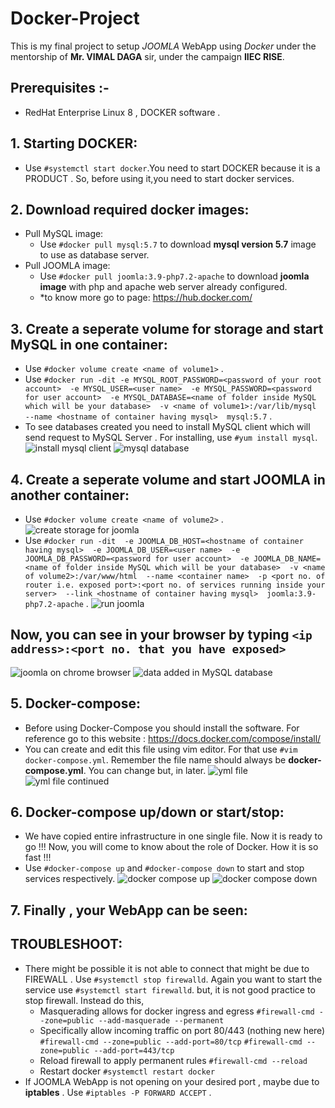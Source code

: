 # Docker-Project
This is my final project to setup *JOOMLA* WebApp using *Docker* under the mentorship of **Mr. VIMAL DAGA** sir, under the campaign **IIEC RISE**.

## Prerequisites :-
* RedHat Enterprise Linux 8 , DOCKER software  .

## 1. Starting DOCKER:
* Use `#systemctl start docker`.You need to start DOCKER because it is a PRODUCT . So, before using it,you need to start docker services.
## 2. Download required docker images:
* Pull MySQL image:
  * Use `#docker pull mysql:5.7` to download **mysql version 5.7** image to use as database server.
* Pull JOOMLA image:
  * Use `#docker pull joomla:3.9-php7.2-apache` to download **joomla image** with php and apache web server already configured.
  * *to know more go to page: https://hub.docker.com/ 
## 3. Create a seperate volume for storage and start MySQL in one container:
* Use `#docker volume create <name of volume1>` .
* Use `#docker run -dit -e MYSQL_ROOT_PASSWORD=<password of your root account>  -e MYSQL_USER=<user name>  -e MYSQL_PASSWORD=<password for user account>  -e MYSQL_DATABASE=<name of folder inside MySQL which will be your database>  -v <name of volume1>:/var/lib/mysql  --name <hostname of container having mysql>  mysql:5.7` .
* To see databases created you need to install MySQL client which will send request to MySQL Server . For installing, use `#yum install mysql`.
![install mysql client](docker%20images/2_ip%20and%20mysql%20client.png)
![mysql database](docker%20images/3_mysql%20database.png)
## 4. Create a seperate volume and start JOOMLA in another container:
* Use `#docker volume create <name of volume2>` .
![create storage for joomla](docker%20images/4_another%20volume%20create.png)
* Use `#docker run -dit  -e JOOMLA_DB_HOST=<hostname of container having mysql>  -e JOOMLA_DB_USER=<user name>  -e JOOMLA_DB_PASSWORD=<password for user account>  -e JOOMLA_DB_NAME=<name of folder inside MySQL which will be your database>  -v <name of volume2>:/var/www/html  --name <container name>  -p <port no. of router i.e. exposed port>:<port no. of services running inside your server>  --link <hostname of container having mysql>  joomla:3.9-php7.2-apache` .
![run joomla](docker%20images/5_run%20joomla.png)

## Now, you can see in your browser by typing  `<ip address>:<port no. that you have exposed>`
![joomla on chrome browser](docker%20images/6_joomla%20on%20browser.jpeg)
![data added in MySQL database](docker%20images/7_data%20added.png)
## 5. Docker-compose:
* Before using Docker-Compose you should install the software. For reference go to this website : https://docs.docker.com/compose/install/
* You can create and edit this file using vim editor. For that use `#vim docker-compose.yml`. Remember the file name should always be **docker-compose.yml**. You can change but, in later.
![yml file](docker%20images/8_yml%20file.jpeg)
![yml file continued](docker%20images/9_yml%20file_2.jpeg)
## 6. Docker-compose up/down or start/stop:
* We have copied entire infrastructure in one single file. Now it is ready to go !!! Now, you will come to know about the role of Docker. How it is so fast !!!
* Use `#docker-compose up` and `#docker-compose down` to start and stop services respectively.
 ![docker compose up](docker%20images/10_docker%20compose%20up.png)
 ![docker compose down](docker%20images/11_docker%20compose%20down.png)

 
 ## 7. Finally , your WebApp can be seen:
## TROUBLESHOOT:
 * There might be possible it is not able to connect that might be due to FIREWALL . Use `#systemctl stop firewalld`. Again you want to start the service use `#systemctl start firewalld`. but, it is not good practice to stop firewall. Instead do this,
   * Masquerading allows for docker ingress and egress 
    `#firewall-cmd --zone=public --add-masquerade --permanent`
   * Specifically allow incoming traffic on port 80/443 (nothing new here)
    `#firewall-cmd --zone=public --add-port=80/tcp`
    `#firewall-cmd --zone=public --add-port=443/tcp`
   * Reload firewall to apply permanent rules
    `#firewall-cmd --reload`
   * Restart docker 
    `#systemctl restart docker`
 * If JOOMLA WebApp is not opening on your desired port , maybe due to **iptables** . Use `#iptables -P FORWARD ACCEPT` .

